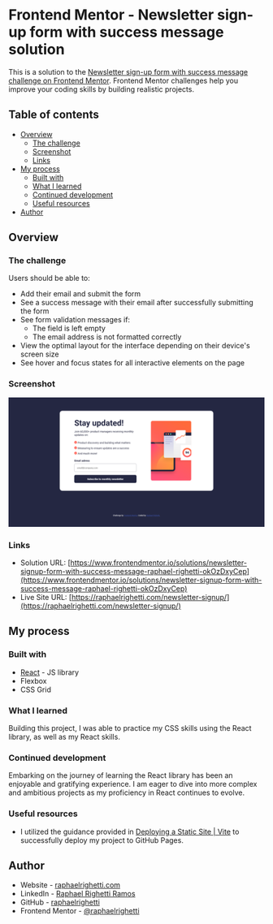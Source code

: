 # Frontend Mentor - Newsletter sign-up form with success message solution

This is a solution to the [Newsletter sign-up form with success message challenge on Frontend Mentor](https://www.frontendmentor.io/challenges/newsletter-signup-form-with-success-message-3FC1AZbNrv). Frontend Mentor challenges help you improve your coding skills by building realistic projects. 

## Table of contents

- [Overview](#overview)
  - [The challenge](#the-challenge)
  - [Screenshot](#screenshot)
  - [Links](#links)
- [My process](#my-process)
  - [Built with](#built-with)
  - [What I learned](#what-i-learned)
  - [Continued development](#continued-development)
  - [Useful resources](#useful-resources)
- [Author](#author)

## Overview

### The challenge

Users should be able to:

- Add their email and submit the form
- See a success message with their email after successfully submitting the form
- See form validation messages if:
  - The field is left empty
  - The email address is not formatted correctly
- View the optimal layout for the interface depending on their device's screen size
- See hover and focus states for all interactive elements on the page

### Screenshot

![Screenshot](./screenshot.png)

### Links

- Solution URL: [https://www.frontendmentor.io/solutions/newsletter-signup-form-with-success-message-raphael-righetti-okOzDxyCep](https://www.frontendmentor.io/solutions/newsletter-signup-form-with-success-message-raphael-righetti-okOzDxyCep)
- Live Site URL: [https://raphaelrighetti.com/newsletter-signup/](https://raphaelrighetti.com/newsletter-signup/)

## My process

### Built with

- [React](https://reactjs.org/) - JS library
- Flexbox
- CSS Grid

### What I learned

Building this project, I was able to practice my CSS skills using the React library, as well as my React skills.

### Continued development

Embarking on the journey of learning the React library has been an enjoyable and gratifying experience. I am eager to dive into more complex and ambitious projects as my proficiency in React continues to evolve.

### Useful resources

- I utilized the guidance provided in [Deploying a Static Site | Vite](https://vitejs.dev/guide/static-deploy) to successfully deploy my project to GitHub Pages.

## Author

- Website - [raphaelrighetti.com](https://raphaelrighetti.com/)
- LinkedIn - [Raphael Righetti Ramos](https://www.linkedin.com/in/raphael-righetti-ramos/)
- GitHub - [raphaelrighetti](https://github.com/raphaelrighetti)
- Frontend Mentor - [@raphaelrighetti](https://www.frontendmentor.io/profile/raphaelrighetti/)
